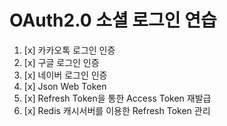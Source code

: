 

# OAuth2.0 소셜 로그인 연습

1. [x] 카카오톡 로그인 인증
2. [x] 구글 로그인 인증
3. [x] 네이버 로그인 인증
4. [x] Json Web Token
5. [x] Refresh Token을 통한 Access Token 재발급
6. [x] Redis 캐시서버를 이용한 Refresh Token 관리
